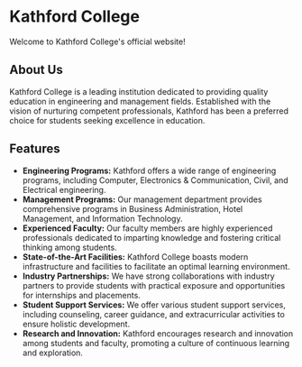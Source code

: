 # Kathford College

Welcome to Kathford College's official website!

## About Us
Kathford College is a leading institution dedicated to providing quality education in engineering and management fields. Established with the vision of nurturing competent professionals, Kathford has been a preferred choice for students seeking excellence in education.

## Features
- **Engineering Programs:** Kathford offers a wide range of engineering programs, including Computer, Electronics & Communication, Civil, and Electrical engineering.
- **Management Programs:** Our management department provides comprehensive programs in Business Administration, Hotel Management, and Information Technology.
- **Experienced Faculty:** Our faculty members are highly experienced professionals dedicated to imparting knowledge and fostering critical thinking among students.
- **State-of-the-Art Facilities:** Kathford College boasts modern infrastructure and facilities to facilitate an optimal learning environment.
- **Industry Partnerships:** We have strong collaborations with industry partners to provide students with practical exposure and opportunities for internships and placements.
- **Student Support Services:** We offer various student support services, including counseling, career guidance, and extracurricular activities to ensure holistic development.
- **Research and Innovation:** Kathford encourages research and innovation among students and faculty, promoting a culture of continuous learning and exploration.

